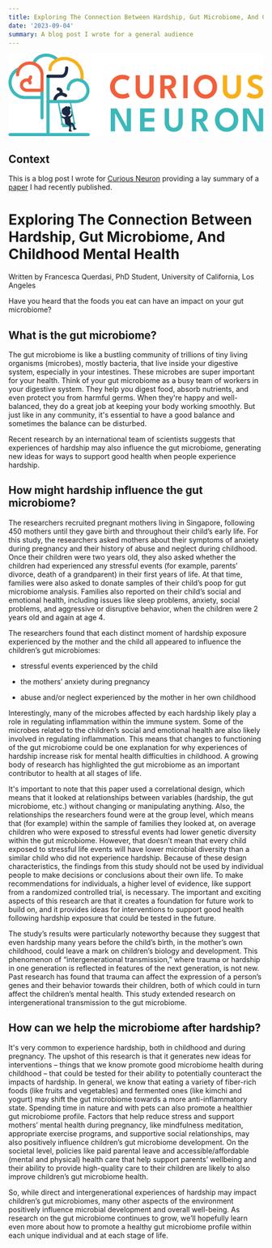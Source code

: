 ```yaml
---
title: Exploring The Connection Between Hardship, Gut Microbiome, And Childhood Mental Health
date: '2023-09-04'
summary: A blog post I wrote for a general audience
---
```

![png](curious_neuron_logo.png)

## Context

This is a blog post I wrote for [Curious Neuron](https://curiousneuron.com/) providing a lay summary of a [paper](https://www.pnas.org/doi/full/10.1073/pnas.2213768120) I had recently published. 

# Exploring The Connection Between Hardship, Gut Microbiome, And Childhood Mental Health

Written by Francesca Querdasi, PhD Student, University of California, Los Angeles

Have you heard that the foods you eat can have an impact on your gut microbiome?

## What is the gut microbiome?

The gut microbiome is like a bustling community of trillions of tiny living organisms (microbes), mostly bacteria, that live inside your digestive system, especially in your intestines. These microbes are super important for your health. Think of your gut microbiome as a busy team of workers in your digestive system. They help you digest food, absorb nutrients, and even protect you from harmful germs. When they're happy and well-balanced, they do a great job at keeping your body working smoothly. But just like in any community, it's essential to have a good balance and sometimes the balance can be disturbed.

Recent research by an international team of scientists suggests that experiences of hardship may also influence the gut microbiome, generating new ideas for ways to support good health when people experience hardship.

## How might hardship influence the gut microbiome?

The researchers recruited pregnant mothers living in Singapore, following 450 mothers until they gave birth and throughout their child’s early life. For this study, the researchers asked mothers about their symptoms of anxiety during pregnancy and their history of abuse and neglect during childhood. Once their children were two years old, they also asked whether the children had experienced any stressful events (for example, parents’ divorce, death of a grandparent) in their first years of life. At that time, families were also asked to donate samples of their child’s poop for gut microbiome analysis. Families also reported on their child’s social and emotional health, including issues like sleep problems, anxiety, social problems, and aggressive or disruptive behavior, when the children were 2 years old and again at age 4. 

The researchers found that each distinct moment of hardship exposure experienced by the mother and the child all appeared to influence the children’s gut microbiomes:

* stressful events experienced by the child

* the mothers’ anxiety during pregnancy

* abuse and/or neglect experienced by the mother in her own childhood

Interestingly, many of the microbes affected by each hardship likely play a role in regulating inflammation within the immune system. Some of the microbes related to the children’s social and emotional health are also likely involved in regulating inflammation. This means that changes to functioning of the gut microbiome could be one explanation for why experiences of hardship increase risk for mental health difficulties in childhood. A growing body of research has highlighted the gut microbiome as an important contributor to health at all stages of life.  

It's important to note that this paper used a correlational design, which means that it looked at relationships between variables (hardship, the gut microbiome, etc.) without changing or manipulating anything. Also, the relationships the researchers found were at the group level, which means that (for example) within the sample of families they looked at, on average children who were exposed to stressful events had lower genetic diversity within the gut microbiome. However, that doesn’t mean that every child exposed to stressful life events will have lower microbial diversity than a similar child who did not experience hardship. Because of these design characteristics, the findings from this study should not be used by individual people to make decisions or conclusions about their own life. To make recommendations for individuals, a higher level of evidence, like support from a randomized controlled trial, is necessary. The important and exciting aspects of this research are that it creates a foundation for future work to build on, and it provides ideas for interventions to support good health following hardship exposure that could be tested in the future. 

The study’s results were particularly noteworthy because they suggest that even hardship many years before the child’s birth, in the mother’s own childhood, could leave a mark on children’s biology and development. This phenomenon of “intergenerational transmission,” where trauma or hardship in one generation is reflected in features of the next generation, is not new. Past research has found that trauma can affect the expression of a person’s genes and their behavior towards their children, both of which could in turn affect the children’s mental health. This study extended research on intergenerational transmission to the gut microbiome. 

## How can we help the microbiome after hardship? 

It's very common to experience hardship, both in childhood and during pregnancy. The upshot of this research is that it generates new ideas for interventions – things that we know promote good microbiome health during childhood – that could be tested for their ability to potentially counteract the impacts of hardship. In general, we know that eating a variety of fiber-rich foods (like fruits and vegetables) and fermented ones (like kimchi and yogurt) may shift the gut microbiome towards a more anti-inflammatory state. Spending time in nature and with pets can also promote a healthier gut microbiome profile. Factors that help reduce stress and support mothers’ mental health during pregnancy, like mindfulness meditation, appropriate exercise programs, and supportive social relationships, may also positively influence children’s gut microbiome development. On the societal level, policies like paid parental leave and accessible/affordable (mental and physical) health care that help support parents’ wellbeing and their ability to provide high-quality care to their children are likely to also improve children’s gut microbiome health.
 
So, while direct and intergenerational experiences of hardship may impact children’s gut microbiomes, many other aspects of the environment positively influence microbial development and overall well-being. As research on the gut microbiome continues to grow, we’ll hopefully learn even more about how to promote a healthy gut microbiome profile within each unique individual and at each stage of life. 
